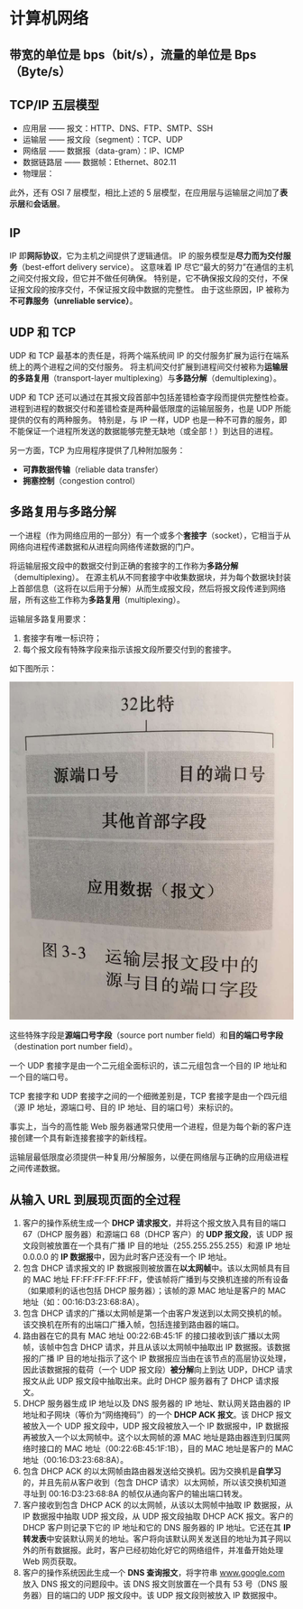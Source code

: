 # 计算机网络

## 带宽的单位是 bps（bit/s），流量的单位是 Bps（Byte/s）

## TCP/IP 五层模型

- 应用层 —— 报文：HTTP、DNS、FTP、SMTP、SSH
- 运输层 —— 报文段（segment）：TCP、UDP
- 网络层 —— 数据报（data-gram）：IP、ICMP
- 数据链路层 —— 数据帧：Ethernet、802.11
- 物理层：

此外，还有 OSI 7 层模型，相比上述的 5 层模型，在应用层与运输层之间加了**表示层**和**会话层**。

## IP

IP 即**网际协议**，它为主机之间提供了逻辑通信。
IP 的服务模型是**尽力而为交付服务**（best-effort delivery service）。
这意味着 IP 尽它“最大的努力”在通信的主机之间交付报文段，但它并不做任何确保。
特别是，它不确保报文段的交付，不保证报文段的按序交付，不保证报文段中数据的完整性。
由于这些原因，IP 被称为**不可靠服务（unreliable service）**。

## UDP 和 TCP

UDP 和 TCP 最基本的责任是，将两个端系统间 IP 的交付服务扩展为运行在端系统上的两个进程之间的交付服务。
将主机间交付扩展到进程间交付被称为**运输层的多路复用**（transport-layer multiplexing）与**多路分解**（demultiplexing）。

UDP 和 TCP 还可以通过在其报文段首部中包括差错检查字段而提供完整性检查。
进程到进程的数据交付和差错检查是两种最低限度的运输层服务，也是 UDP 所能提供的仅有的两种服务。
特别是，与 IP 一样，UDP 也是一种不可靠的服务，即不能保证一个进程所发送的数据能够完整无缺地（或全部！）到达目的进程。

另一方面，TCP 为应用程序提供了几种附加服务：

- **可靠数据传输**（reliable data transfer）
- **拥塞控制**（congestion control）

## 多路复用与多路分解

一个进程（作为网络应用的一部分）有一个或多个**套接字**（socket），它相当于从网络向进程传递数据和从进程向网络传递数据的门户。

将运输层报文段中的数据交付到正确的套接字的工作称为**多路分解**（demultiplexing）。
在源主机从不同套接字中收集数据块，并为每个数据块封装上首部信息（这将在以后用于分解）从而生成报文段，然后将报文段传递到网络层，所有这些工作称为**多路复用**（multiplexing）。

运输层多路复用要求：

1. 套接字有唯一标识符；
2. 每个报文段有特殊字段来指示该报文段所要交付到的套接字。

如下图所示：

![源与目的端口字段](../images/src-dest-port-fields.jpg)

这些特殊字段是**源端口号字段**（source port number field）和**目的端口号字段**（destination port number field）。

一个 UDP 套接字是由一个二元组全面标识的，该二元组包含一个目的 IP 地址和一个目的端口号。

TCP 套接字和 UDP 套接字之间的一个细微差别是，TCP 套接字是由一个四元组（源 IP 地址，源端口号、目的 IP 地址、目的端口号）来标识的。

事实上，当今的高性能 Web 服务器通常只使用一个进程，但是为每个新的客户连接创建一个具有新连接套接字的新线程。

运输层最低限度必须提供一种复用/分解服务，以便在网络层与正确的应用级进程之间传递数据。

## 从输入 URL 到展现页面的全过程

1. 客户的操作系统生成一个 **DHCP 请求报文**，并将这个报文放入具有目的端口 67（DHCP 服务器）和源端口 68（DHCP 客户）的 **UDP 报文段**，该 UDP 报文段则被放置在一个具有广播 IP 目的地址（255.255.255.255）和源 IP 地址 0.0.0.0 的 **IP 数据报**中，因为此时客户还没有一个 IP 地址。
2. 包含 DHCP 请求报文的 IP 数据报则被放置在**以太网帧**中。该以太网帧具有目的 MAC 地址 FF:FF:FF:FF:FF:FF，使该帧将广播到与交换机连接的所有设备（如果顺利的话也包括 DHCP 服务器）；该帧的源 MAC 地址是客户的 MAC 地址（如：00:16:D3:23:68:8A）。
3. 包含 DHCP 请求的广播以太网帧是第一个由客户发送到以太网交换机的帧。该交换机在所有的出端口广播入帧，包括连接到路由器的端口。
4. 路由器在它的具有 MAC 地址 00:22:6B:45:1F 的接口接收到该广播以太网帧，该帧中包含 DHCP 请求，并且从该以太网帧中抽取出 IP 数据报。该数据报的广播 IP 目的地址指示了这个 IP 数据报应当由在该节点的高层协议处理，因此该数据报的载荷（一个 UDP 报文段）**被分解**向上到达 UDP，DHCP 请求报文从此 UDP 报文段中抽取出来。此时 DHCP 服务器有了 DHCP 请求报文。
5. DHCP 服务器生成 IP 地址以及 DNS 服务器的 IP 地址、默认网关路由器的 IP 地址和子网块（等价为“网络掩码”）的一个 **DHCP ACK 报文**。该 DHCP 报文被放入一个 UDP 报文段中，UDP 报文段被放入一个 IP 数据报中，IP 数据报再被放入一个以太网帧中。这个以太网帧的源 MAC 地址是路由器连到归属网络时接口的 MAC 地址（00:22:6B:45:1F:1B），目的 MAC 地址是客户的 MAC 地址（00:16:D3:23:68:8A）。
6. 包含 DHCP ACK 的以太网帧由路由器发送给交换机。因为交换机是**自学习**的，并且先前从客户收到（包含 DHCP 请求）以太网帧，所以该交换机知道寻址到 00:16:D3:23:68:8A 的帧仅从通向客户的输出端口转发。
7. 客户接收到包含 DHCP ACK 的以太网帧，从该以太网帧中抽取 IP 数据报，从 IP 数据报中抽取 UDP 报文段，从 UDP 报文段抽取 DHCP ACK 报文。客户的 DHCP 客户则记录下它的 IP 地址和它的 DNS 服务器的 IP 地址。它还在其 **IP 转发表**中安装默认网关的地址。客户将向该默认网关发送目的地址为其子网以外的所有数据报。此时，客户已经初始化好它的网络组件，并准备开始处理 Web 网页获取。
8. 客户的操作系统因此生成一个 **DNS 查询报文**，将字符串 www.google.com 放入 DNS 报文的问题段中。该 DNS 报文则放置在一个具有 53 号（DNS 服务器）目的端口的 UDP 报文段中。该 UDP 报文段则被放入 IP 数据报中。
